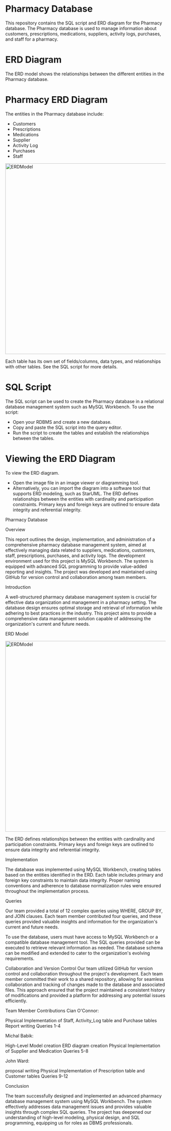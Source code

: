 # Pharmacy Database
This repository contains the SQL script and ERD diagram for the Pharmacy database. The Pharmacy database is used to manage information about customers, prescriptions, medications, suppliers, activity logs, purchases, and staff for a pharmacy.

# ERD Diagram
The ERD model shows the relationships between the different entities in the Pharmacy database.

# Pharmacy ERD Diagram

The entities in the Pharmacy database include:

- Customers
- Prescriptions
- Medications
- Supplier
- Activity Log
- Purchases
- Staff


<img height="600" width="600" alt="ERDModel" src="https://user-images.githubusercontent.com/100808929/224486491-4309558e-7277-4284-9079-5b86010aafe2.png">

Each table has its own set of fields/columns, data types, and relationships with other tables. See the SQL script for more details.

# SQL Script
The SQL script can be used to create the Pharmacy database in a relational database management system such as MySQL Workbench. To use the script:

- Open your RDBMS and create a new database.
- Copy and paste the SQL script into the query editor.
- Run the script to create the tables and establish the relationships between the tables.

# Viewing the ERD Diagram
To view the ERD diagram.
- Open the image file in an image viewer or diagramming tool.
- Alternatively, you can import the diagram into a software tool that supports ERD modeling, such as StarUML.
The ERD defines relationships between the entities with cardinality and participation constraints. Primary keys and foreign keys are outlined to ensure data integrity and referential integrity.


Pharmacy Database

Overview

This report outlines the design, implementation, and administration of a comprehensive pharmacy database management system, aimed at effectively managing data related to suppliers, medications, customers, staff, prescriptions, purchases, and activity logs. The development environment used for this project is MySQL Workbench. The system is equipped with advanced SQL programming to provide value-added reporting and insights. The project was developed and maintained using GitHub for version control and collaboration among team members.

Introduction

A well-structured pharmacy database management system is crucial for effective data organization and management in a pharmacy setting. The database design ensures optimal storage and retrieval of information while adhering to best practices in the industry. This project aims to provide a comprehensive data management solution capable of addressing the organization's current and future needs.

ERD Model

<img height="600" width="600" alt="ERDModel" src="https://user-images.githubusercontent.com/100808929/224486491-4309558e-7277-4284-9079-5b86010aafe2.png">

The ERD defines relationships between the entities with cardinality and participation constraints. Primary keys and foreign keys are outlined to ensure data integrity and referential integrity.

Implementation

The database was implemented using MySQL Workbench, creating tables based on the entities identified in the ERD. Each table includes primary and foreign key constraints to maintain data integrity. Proper naming conventions and adherence to database normalization rules were ensured throughout the implementation process.

Queries

Our team provided a total of 12 complex queries using WHERE, GROUP BY, and JOIN clauses. Each team member contributed four queries, and these queries provided valuable insights and information for the organization's current and future needs.


To use the database, users must have access to MySQL Workbench or a compatible database management tool. The SQL queries provided can be executed to retrieve relevant information as needed. The database schema can be modified and extended to cater to the organization's evolving requirements.

Collaboration and Version Control
Our team utilized GitHub for version control and collaboration throughout the project's development. Each team member committed their work to a shared repository, allowing for seamless collaboration and tracking of changes made to the database and associated files. This approach ensured that the project maintained a consistent history of modifications and provided a platform for addressing any potential issues efficiently.

Team Member Contributions
Cian O'Connor:

Physical Implementation of Staff, Activity_Log table and Purchase tables
Report writing
Queries 1-4

Michal Babik:

High-Level Model creation
ERD diagram creation 
Physical Implementation of Supplier and Medication 
Queries 5-8

John Ward:

proposal writing
Physical Implementation of Prescription table and Customer tables
Queries 9-12


Conclusion

The team successfully designed and implemented an advanced pharmacy database management system using MySQL Workbench. The system effectively addresses data management issues and provides valuable insights through complex SQL queries. The project has deepened our understanding of high-level modeling, physical design, and SQL programming, equipping us for roles as DBMS professionals.
